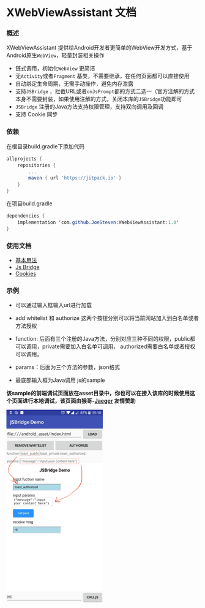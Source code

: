 # XWebViewAssistant 文档

### 概述

XWebViewAssistant 提供给Android开发者更简单的WebView开发方式，基于Android原生`WebView`，轻量封装相关操作

- 链式调用，初始化`WebView` 更简洁
- 无`Activity`或者`Fragment` 基类，不需要继承，在任何页面都可以直接使用
- 自动绑定生命周期，无需手动操作，避免内存泄露
- 支持`JSBridge` ，拦截URL或者`onJsPrompt`都的方式二选一（官方注解的方式本身不需要封装，如果使用注解的方式，关闭本库的`JSBridge`功能即可
- `JSBridge` 注册的Java方法支持权限管理，支持双向调用及回调
- 支持 Cookie 同步

### 依赖

在根目录build.gradle下添加代码

```groovy
allprojects {
	repositories {
		...
		maven { url 'https://jitpack.io' }
	}
}
```

在项目build.gradle

```java
dependencies {
	implementation 'com.github.JoeSteven:XWebViewAssistant:1.0'
}
```

### 使用文档

- [基本用法](./use.md)
- [Js Bridge](./jsbridge.md)
- [Cookies](./cookies.md)

### 示例

- 可以通过输入框输入url进行加载


- add whitelist 和 authorize  这两个按钮分别可以将当前网站加入到白名单或者方法授权


- function: 后面有三个注册的Java方法，分别对应三种不同的权限，public都可以调用，private需要加入白名单可调用， authorized需要白名单或者授权可以调用。


- params：后面为三个方法的参数，json格式
- 最底部输入框为Java调用 js的sample

**该sample的前端调试页面放在asset目录中，你也可以在接入该库的时候使用这个页面进行本地调试，该页面由猴哥-[Jaeger](https://github.com/laobie) 友情赞助**

<img src="./sample.jpeg" width=50% height=50% />

